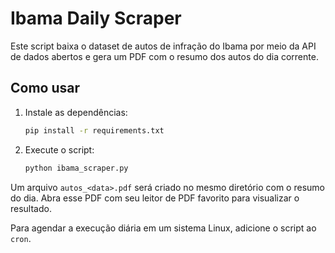 # Ibama Daily Scraper

Este script baixa o dataset de autos de infração do Ibama por meio da API de dados abertos e gera um PDF com o resumo dos autos do dia corrente.

## Como usar

1. Instale as dependências:
   ```bash
   pip install -r requirements.txt
   ```

2. Execute o script:
   ```bash
   python ibama_scraper.py
   ```

Um arquivo `autos_<data>.pdf` será criado no mesmo diretório com o resumo do dia.
Abra esse PDF com seu leitor de PDF favorito para visualizar o resultado.

Para agendar a execução diária em um sistema Linux, adicione o script ao `cron`.
